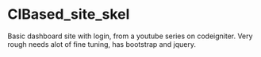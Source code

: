 # CIBased_site_skel
Basic dashboard site with login, from a youtube series on codeigniter. Very rough needs alot of fine tuning, has bootstrap and jquery.
